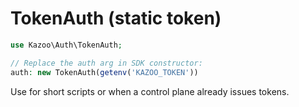 # TokenAuth (static token)

```php
use Kazoo\Auth\TokenAuth;

// Replace the auth arg in SDK constructor:
auth: new TokenAuth(getenv('KAZOO_TOKEN'))
```
Use for short scripts or when a control plane already issues tokens.
